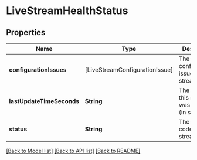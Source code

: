 # LiveStreamHealthStatus

## Properties
Name | Type | Description | Notes
------------ | ------------- | ------------- | -------------
**configurationIssues** | [LiveStreamConfigurationIssue] | The configurations issues on this stream | [optional] 
**lastUpdateTimeSeconds** | **String** | The last time this status was updated (in seconds) | [optional] 
**status** | **String** | The status code of this stream | [optional] 

[[Back to Model list]](../README.md#documentation-for-models) [[Back to API list]](../README.md#documentation-for-api-endpoints) [[Back to README]](../README.md)


